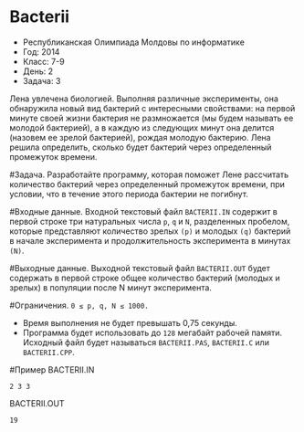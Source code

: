 # Bacterii
* Республиканская Олимпиада Молдовы по информатике
* Год: 2014
* Класс: 7-9
* День: 2
* Задача: 3

Лена увлечена биологией. Выполняя различные эксперименты, она обнаружила новый вид бактерий с интересными свойствами: 
на первой минуте своей жизни бактерия не размножается (мы будем называть ее молодой бактерией), 
а в каждую из следующих минут она делится (назовем ее зрелой бактерией), рождая молодую бактерию. 
Лена решила определить, сколько будет бактерий через определенный промежуток времени.

#Задача. 
Разработайте программу, которая поможет Лене рассчитать количество бактерий через определенный промежуток времени, 
при условии, что в течение этого периода бактерии не погибнут.

#Входные данные. 
Входной текстовый файл `BACTERII.IN` содержит в первой строке три натуральных числа `p`, `q` и `N`, 
разделенных пробелом, которые представляют количество зрелых `(p)` и молодых `(q)` бактерий в начале эксперимента 
и продолжительность эксперимента в минутах `(N)`.

#Выходные данные. 
Выходной текстовый файл `BACTERII.OUT` будет содержать в первой строке общее количество бактерий (молодых и зрелых) 
в популяции после N минут эксперимента.

#Ограничения. 
`0 ≤ p, q, N ≤ 1000.` 
* Время выполнения не будет превышать 0,75 секунды. 
* Программа будет использовать до `128` мегабайт рабочей памяти. 
Исходный файл будет называться `BACTERII.PAS`, `BACTERII.C` или `BACTERII.CPP`.

#Пример
BACTERII.IN
```
2 3 3
``` 
BACTERII.OUT
```
19
```
